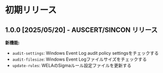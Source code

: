 # 初期リリース

## 1.0.0 [2025/05/20] - AUSCERT/SINCON リリース

**新機能:**

- `audit-settings`: Windows Event Log audit policy settingsをチェックする
- `audit-filesize`: Windows Event Logファイルサイズをチェックする
- `update-rules`: WELAのSigmaルール設定ファイルを更新する